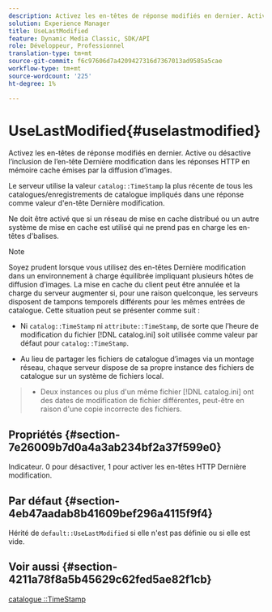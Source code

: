 ```yaml
---
description: Activez les en-têtes de réponse modifiés en dernier. Active ou désactive l’inclusion de l’en-tête Dernière modification dans les réponses HTTP en mémoire cache émises par la diffusion d’images.
solution: Experience Manager
title: UseLastModified
feature: Dynamic Media Classic, SDK/API
role: Développeur, Professionnel
translation-type: tm+mt
source-git-commit: f6c97606d7a4209427316d7367013ad9585a5cae
workflow-type: tm+mt
source-wordcount: '225'
ht-degree: 1%

---
```



# UseLastModified{#uselastmodified}

Activez les en-têtes de réponse modifiés en dernier. Active ou désactive l’inclusion de l’en-tête Dernière modification dans les réponses HTTP en mémoire cache émises par la diffusion d’images.

Le serveur utilise la valeur `catalog::TimeStamp` la plus récente de tous les catalogues/enregistrements de catalogue impliqués dans une réponse comme valeur d&#39;en-tête Dernière modification.

Ne doit être activé que si un réseau de mise en cache distribué ou un autre système de mise en cache est utilisé qui ne prend pas en charge les en-têtes d&#39;balises.

>[!NOTE]
>
>Soyez prudent lorsque vous utilisez des en-têtes Dernière modification dans un environnement à charge équilibrée impliquant plusieurs hôtes de diffusion d’images. La mise en cache du client peut être annulée et la charge du serveur augmenter si, pour une raison quelconque, les serveurs disposent de tampons temporels différents pour les mêmes entrées de catalogue. Cette situation peut se présenter comme suit :
>
>* Ni `catalog::TimeStamp` ni `attribute::TimeStamp`, de sorte que l’heure de modification du fichier [!DNL catalog.ini] soit utilisée comme valeur par défaut pour `catalog::TimeStamp`.
   >
   >
* Au lieu de partager les fichiers de catalogue d’images via un montage réseau, chaque serveur dispose de sa propre instance des fichiers de catalogue sur un système de fichiers local.
>* Deux instances ou plus d&#39;un même fichier [!DNL catalog.ini] ont des dates de modification de fichier différentes, peut-être en raison d&#39;une copie incorrecte des fichiers.

>



## Propriétés {#section-7e26009b7d0a4a3ab234bf2a37f599e0}

Indicateur. 0 pour désactiver, 1 pour activer les en-têtes HTTP Dernière modification.

## Par défaut {#section-4eb47aadab8b41609bef296a4115f9f4}

Hérité de `default::UseLastModified` si elle n&#39;est pas définie ou si elle est vide.

## Voir aussi {#section-4211a78f8a5b45629c62fed5ae82f1cb}

[catalogue ::TimeStamp](../../../../../is-api/image-catalog/image-serving-api-ref/c-image-catalog-reference/c-image-svg-data-reference/c-image-data-reference/r-timestamp-cat.md#reference-59a27b72f4cb4a53a3baba83214c4ded)
